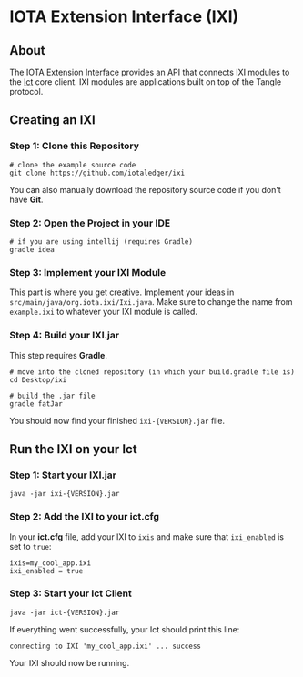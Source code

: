 # IOTA Extension Interface (IXI)

## About

The IOTA Extension Interface provides an API that connects IXI modules to the [Ict](https://github.com/iotaledger/ict) core client.
IXI modules are applications built on top of the Tangle protocol.

## Creating an IXI

### Step 1: Clone this Repository

```shell
# clone the example source code
git clone https://github.com/iotaledger/ixi
```

You can also manually download the repository source code if you don't have **Git**.

### Step 2: Open the Project in your IDE

```shell
# if you are using intellij (requires Gradle)
gradle idea
```

### Step 3: Implement your IXI Module

This part is where you get creative. Implement your ideas in `src/main/java/org.iota.ixi/Ixi.java`. Make sure to change
the name from `example.ixi` to whatever your IXI module is called.

### Step 4: Build your IXI.jar

This step requires **Gradle**.

```shell
# move into the cloned repository (in which your build.gradle file is)
cd Desktop/ixi

# build the .jar file
gradle fatJar
```

You should now find your finished `ixi-{VERSION}.jar` file.

## Run the IXI on your Ict

### Step 1: Start your IXI.jar

```shell
java -jar ixi-{VERSION}.jar
```

### Step 2: Add the IXI to your ict.cfg

In your **ict.cfg** file, add your IXI to `ixis` and make sure that `ixi_enabled` is set to `true`:

```
ixis=my_cool_app.ixi
ixi_enabled = true
```

### Step 3: Start your Ict Client

```shell
java -jar ict-{VERSION}.jar
```

If everything went successfully, your Ict should print this line:

```
connecting to IXI 'my_cool_app.ixi' ... success
```

Your IXI should now be running.